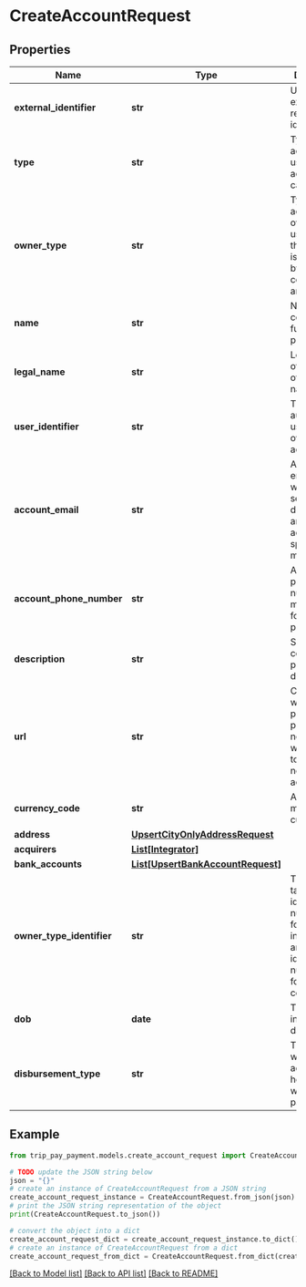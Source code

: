 # CreateAccountRequest


## Properties

Name | Type | Description | Notes
------------ | ------------- | ------------- | -------------
**external_identifier** | **str** | Unique external record identifier | [optional] 
**type** | **str** | Type of account tells us what the account is capable of. | 
**owner_type** | **str** | Type of account owner tells us whether ths account is managed by a company or an individual. | 
**name** | **str** | Name of company / full name of person | 
**legal_name** | **str** | Legal name of entity if other than name | [optional] 
**user_identifier** | **str** | The authenticated user that owns this account. | [optional] 
**account_email** | **str** | Account email is where we will send KYC documents and other account specific mailings | 
**account_phone_number** | **str** | Account phone number is mostly used for KYC purchases | [optional] 
**description** | **str** | Short company / person description. | 
**url** | **str** | Company website. If private person with no personal website, link to main social network account. | 
**currency_code** | **str** | Account&#39;s main currency. | 
**address** | [**UpsertCityOnlyAddressRequest**](UpsertCityOnlyAddressRequest.md) |  | [optional] 
**acquirers** | [**List[Integrator]**](Integrator.md) |  | [optional] 
**bank_accounts** | [**List[UpsertBankAccountRequest]**](UpsertBankAccountRequest.md) |  | [optional] 
**owner_type_identifier** | **str** | This is the tax identification number (TIN) for individuals and entity identification number (EIN) for companies. | [optional] 
**dob** | **date** | This is the individual&#39;s date of birth. | [optional] 
**disbursement_type** | **str** | The method which the account holder wishes to be paid. | [optional] 

## Example

```python
from trip_pay_payment.models.create_account_request import CreateAccountRequest

# TODO update the JSON string below
json = "{}"
# create an instance of CreateAccountRequest from a JSON string
create_account_request_instance = CreateAccountRequest.from_json(json)
# print the JSON string representation of the object
print(CreateAccountRequest.to_json())

# convert the object into a dict
create_account_request_dict = create_account_request_instance.to_dict()
# create an instance of CreateAccountRequest from a dict
create_account_request_from_dict = CreateAccountRequest.from_dict(create_account_request_dict)
```
[[Back to Model list]](../README.md#documentation-for-models) [[Back to API list]](../README.md#documentation-for-api-endpoints) [[Back to README]](../README.md)


